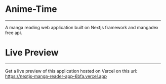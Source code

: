 # Anime-Time

---

A manga reading web application built on Nextjs framework and mangadex free api.

# Live Preview

---

Get a live preview of this application hosted on Vercel on this url: https://nextjs-manga-reader-app-6bfa.vercel.app


